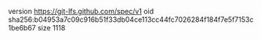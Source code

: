 version https://git-lfs.github.com/spec/v1
oid sha256:b04953a7c09c916b51f33db04ce113cc44fc7026284f184f7e5f7153c1be6b67
size 1118
